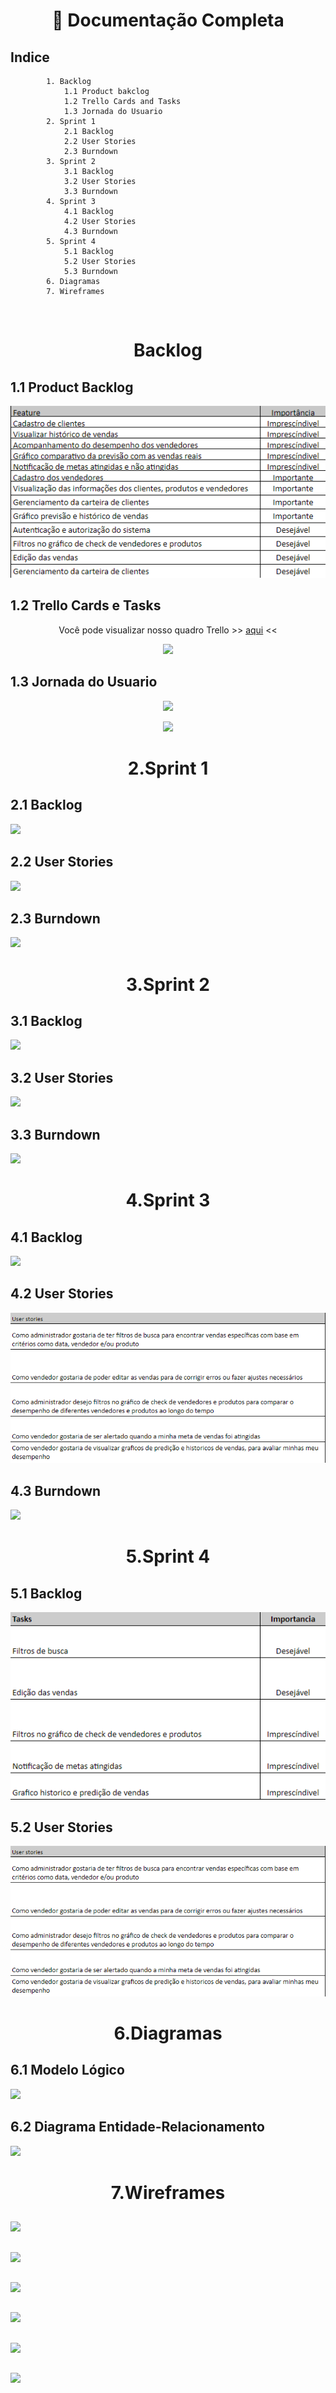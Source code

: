 <h1 align="center">📂 Documentação Completa</h1>
    <h2 align="left">Indice</h1>

            1. Backlog
                1.1 Product bakclog
                1.2 Trello Cards and Tasks
                1.3 Jornada do Usuario 
            2. Sprint 1
                2.1 Backlog
                2.2 User Stories
                2.3 Burndown
            3. Sprint 2
                3.1 Backlog
                3.2 User Stories
                3.3 Burndown
            4. Sprint 3
                4.1 Backlog
                4.2 User Stories
                4.3 Burndown
            5. Sprint 4
                5.1 Backlog
                5.2 User Stories
                5.3 Burndown
            6. Diagramas
            7. Wireframes

<br>
<h1 align="center">Backlog </h1>
    <h2 align="left">1.1 Product Backlog</h2>
    <p align="center"><img src="Backlog/product-backlogf.png"></p>
    <h2 align="left">1.2 Trello Cards e Tasks</h2>
    <p align="center">Você pode visualizar nosso quadro Trello >> <a href="https://trello.com/b/JinZ6ETv/thunder">aqui</a> <<
    <p align="center"><img src="Assets/trello-print.png"></p>
    <h2 align="left">1.3 Jornada do Usuario</h1>
    <p align="center"><img src="Backlog/jornada-usuario-1.png"></p>
    <p align="center"><img src="Backlog/jornada-usuario-2.png"></p>

<h1 align="center">2.Sprint 1</h1>
    <h2 align="left">2.1 Backlog</h2>
        <p align="left"><img src="Backlog/sprint1-backlog.png"></p>
    <h2 align="left">2.2 User Stories</h2>
        <p align="left"><img src="Backlog/sprint1-userstories.png"></p>
    <h2 align="left">2.3 Burndown</h2>
        <p align="left"><img src="Backlog/burndown-1.png"></p>

<h1 align="center">3.Sprint 2</h1>
        <h2 align="left">3.1 Backlog</h2>
        <p align="left"><img src="Backlog/sprint2-backlog.png"></p>
    <h2 align="left">3.2 User Stories</h2>
        <p align="left"><img src="Backlog/sprint2-userstories.png"></p>
    <h2 align="left">3.3 Burndown</h2>
        <p align="left"><img src="Backlog/burndown-2.png"></p>


<h1 align="center">4.Sprint 3</h1>
        <h2 align="left">4.1 Backlog</h2>
        <p align="left"><img src="Backlog/sprint3-backlog.png"></p>
    <h2 align="left">4.2 User Stories</h2>
        <p align="left"><img src="Backlog/user-stories-3.png"></p>
    <h2 align="left">4.3 Burndown</h2>
        <p align="left"><img src="Burndown/Burndown3.jpeg"></p>


<h1 align="center">5.Sprint 4</h1>
        <h2 align="left">5.1 Backlog</h2>
        <p align="left"><img src="Backlog/sprint4-backlog.png"></p>
    <h2 align="left">5.2 User Stories</h2>
        <p align="left"><img src="Backlog/user-stories-4.png"></p>


<h1 align="center">6.Diagramas</h1>
    <h2 align="left">6.1 Modelo Lógico</h2>
        <p align="left"><img src="Diagramas/Modelo_Logico.png"></p>
    <h2 align="left">6.2 Diagrama Entidade-Relacionamento</h2>
        <p align="left"><img src="Diagramas/Diagrama_Entidade_Relacionamento.png"></p>

<h1 align="center">7.Wireframes</h1>
    <h2 align="left"></h2>
        <p align="left"><img src="Wireframes/TELA 1.jpg"></p>
    <h2 align="left"></h2>
        <p align="left"><img src="Wireframes/TELA 2.jpg"></p>
            <h2 align="left"></h2>
        <p align="left"><img src="Wireframes/TELA 3.jpg"></p>
    <h2 align="left"></h2>
        <p align="left"><img src="Wireframes/TELA 4.jpg"></p>
            <h2 align="left"></h2>
        <p align="left"><img src="Wireframes/TELA 5.jpg"></p>
    <h2 align="left"></h2>
        <p align="left"><img src="Wireframes/TELA Login.2.jpg"></p>
